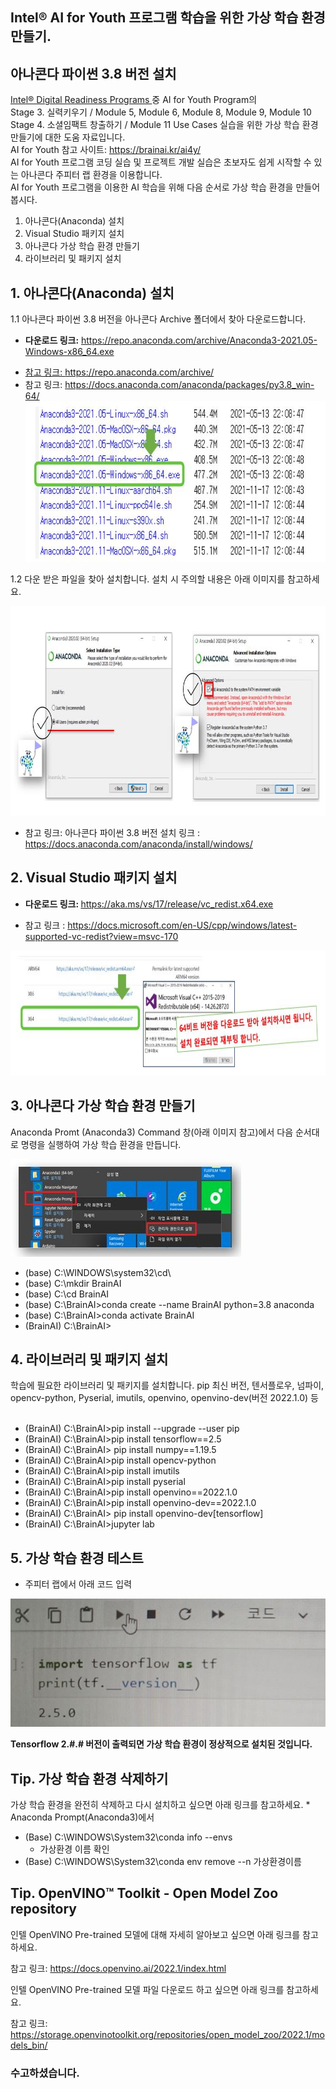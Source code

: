 ## Intel® AI for Youth 프로그램 학습을 위한 가상 학습 환경 만들기.
  ## 아나콘다 파이썬 3.8 버전 설치
      
<a href="https://www.intel.com/content/www/us/en/corporate/artificial-intelligence/digital-readiness-home.html" target=_blank> Intel® Digital Readiness Programs </a>  중 AI for Youth Program의 <br>
  Stage 3. 실력키우기 / Module 5, Module 6, Module 8, Module 9, Module 10 <br>
  Stage 4. 소셜임팩트 창출하기 / Module 11 Use Cases 실습을 위한 가상 학습 환경 만들기에 대한 도움 자료입니다. <br>
  AI for Youth 참고 사이트: https://brainai.kr/ai4y/ <br>
  AI for Youth 프로그램 코딩 실습 및 프로젝트 개발 실습은 초보자도 쉽게 시작할 수 있는 아나콘다 주피터 랩 환경을 이용합니다.<br>
  AI for Youth 프로그램을 이용한 AI 학습을 위해 다음 순서로 가상 학습 환경을 만들어 봅시다.
  
  1. 아나콘다(Anaconda) 설치
  2. Visual Studio 패키지 설치
  3. 아나콘다 가상 학습 환경 만들기
  4. 라이브러리 및 패키지 설치

## 1. 아나콘다(Anaconda) 설치

1.1 아나콘다 파이썬 3.8 버전을 아나콘다 Archive 폴더에서 찾아 다운로드합니다.<br>
 
   - <b> 다운로드 링크:</b> https://repo.anaconda.com/archive/Anaconda3-2021.05-Windows-x86_64.exe <br>
 <a href="https://repo.anaconda.com/archive/" target="_blank"> 
  
   - 참고 링크: https://repo.anaconda.com/archive/<br>
   - 참고 링크: https://docs.anaconda.com/anaconda/packages/py3.8_win-64/ <br>
   <img src="https://github.com/BrainAI-Lab/venv/blob/main/Anaconda-venv-02.JPG" style="width:669px;height:257px;"> </a>

1.2 다운 받은 파일을 찾아 설치합니다. 설치 시 주의할 내용은 아래 이미지를 참고하세요.
 
  <img src="https://github.com/BrainAI-Lab/venv/blob/main/Anaconda-venv-03.JPG" style="width:849px;height:335px;">

  * 참고 링크: 아나콘다 파이썬 3.8 버전 설치 링크 : https://docs.anaconda.com/anaconda/install/windows/
 
## 2. Visual Studio 패키지 설치

  - <b> 다운로드 링크: </b> https://aka.ms/vs/17/release/vc_redist.x64.exe

  - 참고 링크 : https://docs.microsoft.com/en-US/cpp/windows/latest-supported-vc-redist?view=msvc-170 <br>

  <img src="https://github.com/BrainAI-Lab/venv/blob/main/Anaconda-venv-04.JPG" style="width:760px;height:200px;">

## 3. 아나콘다 가상 학습 환경 만들기

  Anaconda Promt (Anaconda3) Command 창(아래 이미지 참고)에서 다음 순서대로 명령을 실행하여 가상 학습 환경을 만듭니다.
 
 <img src="https://github.com/BrainAI-Lab/venv/blob/main/Anaconda-venv-05.JPG" style="width:369px;height:156px;">
 
 - (base) C:\WINDOWS\system32\cd\
 - (base) C:\mkdir BrainAI
 - (base) C:\cd BrainAI
 - (base) C:\BrainAI>conda create --name BrainAI python=3.8 anaconda
 - (base) C:\BrainAI>conda activate BrainAI
 - (BrainAI) C:\BrainAI>

## 4. 라이브러리 및 패키지 설치

  학습에 필요한 라이브러리 및 패키지를 설치합니다. pip 최신 버전, 텐서플로우, 넘파이, opencv-python, Pyserial, imutils, openvino, openvino-dev(버전 2022.1.0) 등
  <br><br>
 
 - (BrainAI) C:\BrainAI>pip install --upgrade --user pip
 - (BrainAI) C:\BrainAI>pip install tensorflow==2.5
 - (BrainAI) C:\BrainAI> pip install numpy==1.19.5
 - (BrainAI) C:\BrainAI>pip install opencv-python
 - (BrainAI) C:\BrainAI>pip install imutils
 - (BrainAI) C:\BrainAI>pip install pyserial
 - (BrainAI) C:\BrainAI>pip install openvino==2022.1.0
 - (BrainAI) C:\BrainAI>pip install openvino-dev==2022.1.0
 - (BrainAI) C:\BrainAI> pip install openvino-dev[tensorflow]
 - (BrainAI) C:\BrainAI>jupyter lab

## 5. 가상 학습 환경 테스트

 - 주피터 랩에서 아래 코드 입력 <br>
  <img src="https://github.com/BrainAI-Lab/venv/blob/main/tensor_version_p.JPG" >
  
<b> Tensorflow 2.#.# 버전이 출력되면 가상 학습 환경이 정상적으로 설치된 것입니다. </b>


## Tip. 가상 학습 환경 삭제하기

  가상 학습 환경을 완전히 삭제하고 다시 설치하고 싶으면 아래 링크를 참고하세요. 
    * Anaconda Prompt(Anaconda3)에서 
 - (Base) C:\WINDOWS\System32\conda info --envs
    * 가상환경 이름 확인
 - (Base) C:\WINDOWS\System32\conda env remove --n 가상환경이름 

## Tip. OpenVINO™ Toolkit - Open Model Zoo repository

  인텔 OpenVINO Pre-trained 모델에 대해 자세히 알아보고 싶으면 아래 링크를 참고하세요. 

  참고 링크: https://docs.openvino.ai/2022.1/index.html

  인텔 OpenVINO Pre-trained 모델 파일 다운로드 하고 싶으면 아래 링크를 참고하세요.
  
  참고 링크: https://storage.openvinotoolkit.org/repositories/open_model_zoo/2022.1/models_bin/
  
### 수고하셨습니다. 

